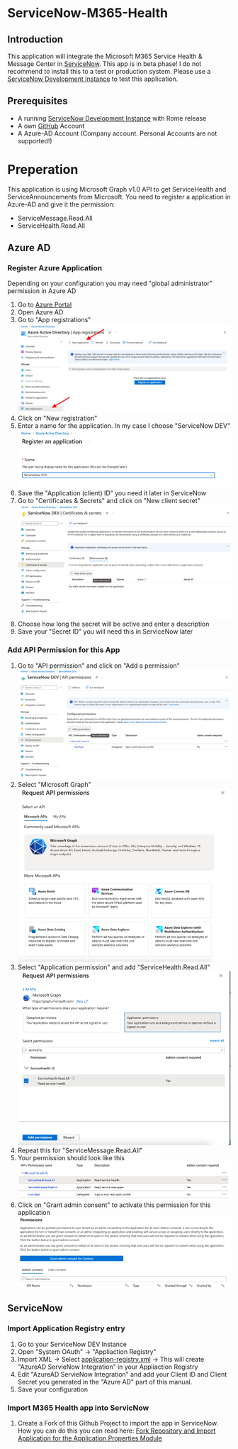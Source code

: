 # ServiceNow-M365-Health
## Introduction
This application will integrate the Microsoft M365 Service Health &amp; Message Center in [ServiceNow](https://servicenow.com). This app is in beta phase! I do not recommend to install this to a test or production system. Please use a [ServiceNow Development Instance](https://developer.servicenow.com/dev.do) to test this application.

## Prerequisites
- A running [ServiceNow Development Instance](https://developer.servicenow.com/dev.do) with Rome release
- A own [GitHub](https://github.com) Account
- A Azure-AD Account (Company account. Personal Accounts are not supported!)

# Preperation

This application is using Microsoft Graph v1.0 API to get ServiceHealth and ServiceAnnouncements from Microsoft. You need to register a application in Azure-AD and give it the permission:
- ServiceMessage.Read.All
- ServiceHealth.Read.All


## Azure AD
### Register Azure Application
Depending on your configuration you may need "global administrator" permission in Azure AD

1.  Go to [Azure Portal](https://portal.azure.com)
2.  Open Azure AD
3.  Go to "App registrations" 
![Azure AD App registrations](images/azure-ad-app-registrations.png?raw=true "Azure AD App registrations")
4.  Click on "New registration"
5.  Enter a name for the application. In my case I choose "ServiceNow DEV"
![Azure AD register app](images/azure-ad-register-an-application.png?raw=true "Azure AD register app")
6.  Save the "Application (client) ID" you need it later in ServiceNow
7.  Go to "Certificates & Secrets" and click on "New client secret" ![Azure AD app secret](images/new-secret.png?raw=true "Azure AD app secret")
8.  Choose how long the secret will be active and enter a description
9.  Save your "Secret ID" you will need this in ServiceNow later

### Add API Permission for this App

1.  Go to "API permission" and click on "Add a permission" ![azure-add-permission](images/azure-add-permission.png?raw=true "azure-add-permission")
2.  Select "Microsoft Graph" ![Microsoft Graph](images/azure-ms-graph.png?raw=true "Microsoft Graph")
3.  Select "Application permission" and add "ServiceHealth.Read.All" ![Microsoft Graph App Permissions](images/azure-app-api.png?raw=true "Microsoft Graph App Permissions")
4.  Repeat this for "ServiceMessage.Read.All"
5.  Your permission should look like this ![Microsoft Graph App Permissions](images/azure-api-permissions.png?raw=true "Microsoft Graph App Permissions")
6.  Click on "Grant admin consent" to activate this permission for this application ![Admin consent](images/azure-admin-consent.png?raw=true "Admin consent")

## ServiceNow
### Import Application Registry entry

1.  Go to your ServiceNow DEV Instance
2.  Open "System OAuth" -> "Appliaction Registry"
3.  Import XML -> Select [application-registry.xml](application-registry.xml) -> This will create "AzureAD ServieNow Integration" in your Appliaction Registry
4.  Edit "AzureAD ServieNow Integration" and add your Client ID and Client Secret you generated in the "Azure AD" part of this manual.
5.  Save your configuration

### Import M365 Health app into ServicNow

1.  Create a Fork of this Github Project to import the app in ServiceNow. How you can do this you can read here: [Fork Repository and Import Application for the Application Properties Module](https://developer.servicenow.com/dev.do#!/learn/learning-plans/rome/new_to_servicenow/APP_Lab_ForkRepo_rome)